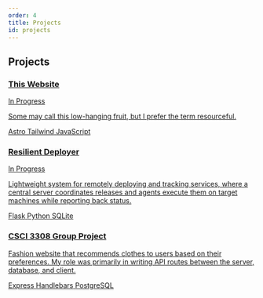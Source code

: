 ```yaml
---
order: 4
title: Projects
id: projects
---
```


## Projects

<div class="grid sm:grid-cols-2 gap-6 not-prose">
  <!-- Project 1 -->
  <a href="" class="block rounded-xl border p-5 hover:shadow-md transition">
    <div class="flex items-center gap-2">
      <h3 class="text-lg font-semibold">This Website</h3>
      <span class="text-xs px-2 py-0.5 rounded-full bg-gray-200 text-gray-700">In Progress</span>
    </div>
    <p class="mt-1 text-sm text-slate-600">Some may call this low-hanging fruit, but I prefer the term resourceful.</p>
    <div class="mt-3 flex flex-wrap gap-2">
      <span class="text-xs px-2 py-1 rounded-full border">Astro</span>
      <span class="text-xs px-2 py-1 rounded-full border">Tailwind</span>
      <span class="text-xs px-2 py-1 rounded-full border">JavaScript</span>
    </div>
  </a>

  <!-- Project 2 -->
  <a href="https://github.com/RyanKerwick/Resilient-Deployer-Personal-Project" target="_blank" rel="noopener noreferrer" class="block rounded-xl border p-5 hover:shadow-md transition">
    <div class="flex items-center gap-2">
      <h3 class="text-lg font-semibold">Resilient Deployer</h3>
      <span class="text-xs px-2 py-0.5 rounded-full bg-gray-200 text-gray-700">In Progress</span>
    </div>
    <p class="mt-1 text-sm text-slate-600">Lightweight system for remotely deploying and tracking services, where a central server coordinates releases and agents execute them on target machines while reporting back status.</p>
    <div class="mt-3 flex flex-wrap gap-2">
      <span class="text-xs px-2 py-1 rounded-full border">Flask</span>
      <span class="text-xs px-2 py-1 rounded-full border">Python</span>
      <span class="text-xs px-2 py-1 rounded-full border">SQLite</span>
    </div>
  </a>
  
  <!-- Project 3 -->
  <a href="https://github.com/RyanKerwick/CSCI-3308-Final-Project" target="_blank" rel="noopener noreferrer" class="block rounded-xl border p-5 hover:shadow-md transition">
    <h3 class="text-lg font-semibold">CSCI 3308 Group Project</h3>
    <p class="mt-1 text-sm text-slate-600">Fashion website that recommends clothes to users based on their preferences. My role was primarily in writing API routes between the server, database, and client.</p>
    <div class="mt-3 flex flex-wrap gap-2">
      <span class="text-xs px-2 py-1 rounded-full border">Express</span>
      <span class="text-xs px-2 py-1 rounded-full border">Handlebars</span>
      <span class="text-xs px-2 py-1 rounded-full border">PostgreSQL</span>
    </div>
  </a>
</div>
